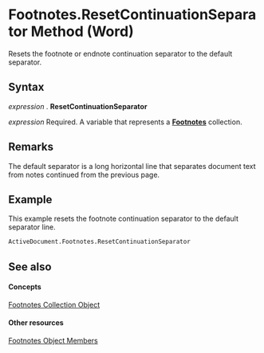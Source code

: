 
# Footnotes.ResetContinuationSeparator Method (Word)

Resets the footnote or endnote continuation separator to the default separator.


## Syntax

 _expression_ . **ResetContinuationSeparator**

 _expression_ Required. A variable that represents a **[Footnotes](d46a0972-2784-4814-d547-30122a35cdc1.md)** collection.


## Remarks

The default separator is a long horizontal line that separates document text from notes continued from the previous page.


## Example

This example resets the footnote continuation separator to the default separator line.


```vb
ActiveDocument.Footnotes.ResetContinuationSeparator
```


## See also


#### Concepts


[Footnotes Collection Object](d46a0972-2784-4814-d547-30122a35cdc1.md)
#### Other resources


[Footnotes Object Members](fe8f7120-9a44-1825-7e4b-8c80874755d9.md)
